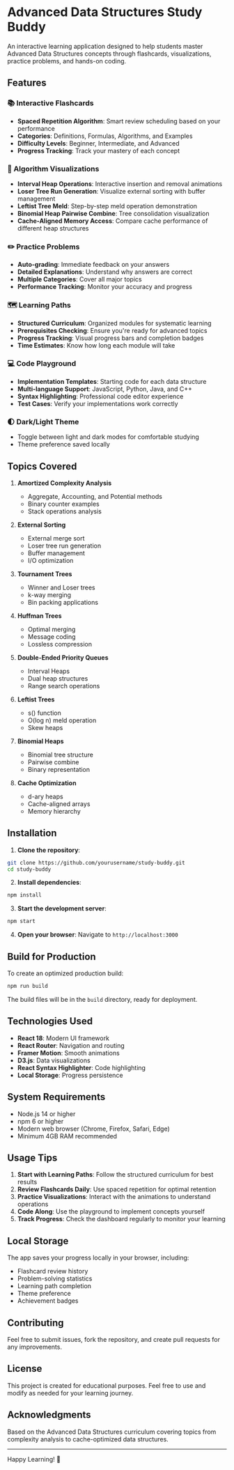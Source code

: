 # Advanced Data Structures Study Buddy

An interactive learning application designed to help students master Advanced Data Structures concepts through flashcards, visualizations, practice problems, and hands-on coding.

## Features

### 📚 Interactive Flashcards
- **Spaced Repetition Algorithm**: Smart review scheduling based on your performance
- **Categories**: Definitions, Formulas, Algorithms, and Examples
- **Difficulty Levels**: Beginner, Intermediate, and Advanced
- **Progress Tracking**: Track your mastery of each concept

### 🎯 Algorithm Visualizations
- **Interval Heap Operations**: Interactive insertion and removal animations
- **Loser Tree Run Generation**: Visualize external sorting with buffer management
- **Leftist Tree Meld**: Step-by-step meld operation demonstration
- **Binomial Heap Pairwise Combine**: Tree consolidation visualization
- **Cache-Aligned Memory Access**: Compare cache performance of different heap structures

### ✏️ Practice Problems
- **Auto-grading**: Immediate feedback on your answers
- **Detailed Explanations**: Understand why answers are correct
- **Multiple Categories**: Cover all major topics
- **Performance Tracking**: Monitor your accuracy and progress

### 🗺️ Learning Paths
- **Structured Curriculum**: Organized modules for systematic learning
- **Prerequisites Checking**: Ensure you're ready for advanced topics
- **Progress Tracking**: Visual progress bars and completion badges
- **Time Estimates**: Know how long each module will take

### 💻 Code Playground
- **Implementation Templates**: Starting code for each data structure
- **Multi-language Support**: JavaScript, Python, Java, and C++
- **Syntax Highlighting**: Professional code editor experience
- **Test Cases**: Verify your implementations work correctly

### 🌓 Dark/Light Theme
- Toggle between light and dark modes for comfortable studying
- Theme preference saved locally

## Topics Covered

1. **Amortized Complexity Analysis**
   - Aggregate, Accounting, and Potential methods
   - Binary counter examples
   - Stack operations analysis

2. **External Sorting**
   - External merge sort
   - Loser tree run generation
   - Buffer management
   - I/O optimization

3. **Tournament Trees**
   - Winner and Loser trees
   - k-way merging
   - Bin packing applications

4. **Huffman Trees**
   - Optimal merging
   - Message coding
   - Lossless compression

5. **Double-Ended Priority Queues**
   - Interval Heaps
   - Dual heap structures
   - Range search operations

6. **Leftist Trees**
   - s() function
   - O(log n) meld operation
   - Skew heaps

7. **Binomial Heaps**
   - Binomial tree structure
   - Pairwise combine
   - Binary representation

8. **Cache Optimization**
   - d-ary heaps
   - Cache-aligned arrays
   - Memory hierarchy

## Installation

1. **Clone the repository**:
```bash
git clone https://github.com/yourusername/study-buddy.git
cd study-buddy
```

2. **Install dependencies**:
```bash
npm install
```

3. **Start the development server**:
```bash
npm start
```

4. **Open your browser**:
Navigate to `http://localhost:3000`

## Build for Production

To create an optimized production build:

```bash
npm run build
```

The build files will be in the `build` directory, ready for deployment.

## Technologies Used

- **React 18**: Modern UI framework
- **React Router**: Navigation and routing
- **Framer Motion**: Smooth animations
- **D3.js**: Data visualizations
- **React Syntax Highlighter**: Code highlighting
- **Local Storage**: Progress persistence

## System Requirements

- Node.js 14 or higher
- npm 6 or higher
- Modern web browser (Chrome, Firefox, Safari, Edge)
- Minimum 4GB RAM recommended

## Usage Tips

1. **Start with Learning Paths**: Follow the structured curriculum for best results
2. **Review Flashcards Daily**: Use spaced repetition for optimal retention
3. **Practice Visualizations**: Interact with the animations to understand operations
4. **Code Along**: Use the playground to implement concepts yourself
5. **Track Progress**: Check the dashboard regularly to monitor your learning

## Local Storage

The app saves your progress locally in your browser, including:
- Flashcard review history
- Problem-solving statistics
- Learning path completion
- Theme preference
- Achievement badges

## Contributing

Feel free to submit issues, fork the repository, and create pull requests for any improvements.

## License

This project is created for educational purposes. Feel free to use and modify as needed for your learning journey.

## Acknowledgments

Based on the Advanced Data Structures curriculum covering topics from complexity analysis to cache-optimized data structures.

---

Happy Learning! 🚀